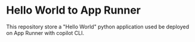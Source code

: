 # Hello World to App Runner

This repository store a "Hello World" python application used be deployed on App Runner with copilot CLI.
